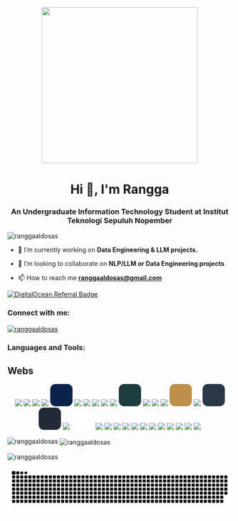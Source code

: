 <p align="center" > <img src="https://i.ibb.co/yYgc73T/Fu-I6-Yyu-WIAAhpbv.jpg"width="350" height="350"/> </p>

<h1 align="center">Hi 👋, I'm Rangga</h1>
<h3 align="center">An Undergraduate Information Technology Student at Institut Teknologi Sepuluh Nopember</h3>

<p align="left"> <img src="https://komarev.com/ghpvc/?username=ranggaaldosas&label=Profile%20views&color=0e75b6&style=flat" alt="ranggaaldosas" /> </p>

- 🔭 I’m currently working on **Data Engineering & LLM projects.**

- 👯 I’m looking to collaborate on **NLP/LLM or Data Engineering projects**

- 📫 How to reach me **ranggaaldosas@gmail.com**

<p align="left">
<a href="https://www.digitalocean.com/?refcode=946bad131b65&utm_campaign=Referral_Invite&utm_medium=Referral_Program&utm_source=badge"><img src="https://web-platforms.sfo2.cdn.digitaloceanspaces.com/WWW/Badge%201.svg" alt="DigitalOcean Referral Badge" /></a>
</p>
<h3 align="left">Connect with me:</h3>
<p align="left">
<a href="https://linkedin.com/in/ranggaaldosas" target="blank"><img align="center" src="https://raw.githubusercontent.com/rahuldkjain/github-profile-readme-generator/master/src/images/icons/Social/linked-in-alt.svg" alt="ranggaaldosas" height="30" width="40" /></a>
</p>

<h3 align="left">Languages and Tools:</h3>
<h2 align="left">Webs</h2>
<p align="center">
   <!-- <a href="https://skillicons.dev">
    <img src="https://skillicons.dev/icons?i=anaconda,bash,bootstrap,c,cpp,git,css,docker,kubernetes,express,figma,git,github,gitlab,html,js,linux,materialui,mongodb,nextjs,nginx,nodejs,notion,opencv,postman,pycharm,py,pytorch,react,sklearn,tailwind,ubuntu,vercel,vscode,vue,vim&perline=10" />
  </a> -->
</p>
<p align="center">
  
  <div align="center">
  <a href="#"><img src="https://github.com/onemarc/tech-icons/blob/main/icons/apacheairflow.svg" width="50"></a>
  <a href="#"><img src="https://github.com/onemarc/tech-icons/blob/main/icons/apachekafka-light.svg" width="50"></a>
  <a href="#"><img src="https://github.com/onemarc/tech-icons/blob/main/icons/chroma-dark.svg" width="50"></a>
  <a href="#"><img src="https://github.com/onemarc/tech-icons/blob/main/icons/dbeaver.svg" width="50"></a>
  <a href="#"><img src="https://github.com/onemarc/tech-icons/blob/main/icons/digitalocean.svg" width="50"></a>
  <a href="#"><img src="https://github.com/onemarc/tech-icons/blob/main/icons/docker.svg" width="50"></a>
  <a href="#"><img src="https://github.com/onemarc/tech-icons/blob/main/icons/fastapi.svg" width="50"></a>
  <a href="#"><img src="https://github.com/onemarc/tech-icons/blob/main/icons/figma-dark.svg" width="50"></a>
  <a href="#"><img src="https://github.com/onemarc/tech-icons/blob/main/icons/flask-dark.svg" width="50"></a>
  <a href="#"><img src="https://github.com/onemarc/tech-icons/blob/main/icons/git.svg" width="50"></a>
  <a href="#"><img src="https://github.com/onemarc/tech-icons/blob/main/icons/langchain.svg" width="50"></a>
  <a href="#"><img src="https://github.com/onemarc/tech-icons/blob/mainicons/langchain-dark.svg" width="50"></a>
  <a href="#"><img src="https://github.com/onemarc/tech-icons/blob/main/icons/gitlab-dark.svg" width="50"></a>
  <a href="#"><img src="https://github.com/onemarc/tech-icons/blob/main/icons/googlebigquery-dark.svg" width="50"></a>
  <a href="#"><img src="https://github.com/onemarc/tech-icons/blob/main/icons/huggingface.svg" width="50"></a>
  <a href="#"><img src="https://github.com/onemarc/tech-icons/blob/main/icons/jupyter-dark.svg" width="50"></a>
  <a href="#"><img src="https://github.com/onemarc/tech-icons/blob/main/icons/kaggle-dark.svg" width="50"></a>
  <a href="#"><img src="https://github.com/onemarc/tech-icons/blob/main/icons/looker-dark.svg" width="50"></a>
  <a href="#"><img src="https://github.com/onemarc/tech-icons/blob/main/icons/matplotlib-dark.svg" width="50"></a>
  <a href="#"><img src="https://github.com/onemarc/tech-icons/blob/main/icons/neo4j-light.svg" width="50"></a>
  <a href="#"><img src="https://github.com/onemarc/tech-icons/blob/main/icons/opencv-dark.svg" width="50"></a>
  <a href="#"><img src="https://github.com/onemarc/tech-icons/blob/main/icons/pandas-dark.svg" width="50"></a>
  <a href="#"><img src="https://github.com/onemarc/tech-icons/blob/main/icons/postman.svg" width="50"></a>
  <a href="#"><img src="https://github.com/onemarc/tech-icons/blob/main/icons/postgressql-dark.svg" width="50"></a>
  <a href="#"><img src="https://github.com/onemarc/tech-icons/blob/main/icons/python-dark.svg" width="50"></a>
  <a href="#"><img src="https://github.com/onemarc/tech-icons/blob/main/icons/pytorch-dark.svg" width="50"></a>
  <a href="#"><img src="https://github.com/onemarc/tech-icons/blob/main/icons/seaborn-dark.svg" width="50"></a>
  <a href="#"><img src="https://github.com/onemarc/tech-icons/blob/main/icons/sqllite.svg" width="50"></a>
  <a href="#"><img src="https://github.com/onemarc/tech-icons/blob/main/icons/streamlit-dark.svg" width="50"></a>
  <a href="#"><img src="https://github.com/onemarc/tech-icons/blob/main/" width="50"></a>
  <a href="#"><img src="https://github.com/onemarc/tech-icons/blob/main/" width="50"></a>
  <a href="#"><img src="https://github.com/onemarc/tech-icons/blob/main/" width="50"></a>
  

</div>
</p>

<p align="center">
  <p><img align="left" src="https://github-readme-stats.vercel.app/api/top-langs?username=ranggaaldosas&show_icons=true&locale=en&layout=compact" alt="ranggaaldosas" /></p>

<p>&nbsp;<img align="center" src="https://github-readme-stats.vercel.app/api?username=ranggaaldosas&show_icons=true&locale=en" alt="ranggaaldosas" /></p>

<p><img align="center" src="https://github-readme-streak-stats.herokuapp.com/?user=ranggaaldosas&" alt="ranggaaldosas" /></p>
</p>


![snake_gif](https://github.com/ranggaaldosas/ranggaaldosas/blob/output/github-contribution-grid-snake-dark.svg)
